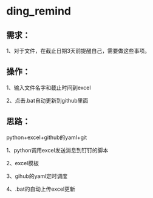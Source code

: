 # ding_remind

## 需求：
1、对于文件，在截止日期3天前提醒自己，需要做这些事项。

## 操作：
1、输入文件名字和截止时间到excel

2、点击.bat自动更新到github里面

## 思路：
python+excel+github的yaml+git

1、python调用excel发送消息到钉钉的脚本

2、excel模板

3、gihub的yaml定时调度

4、.bat的自动上传excel更新
